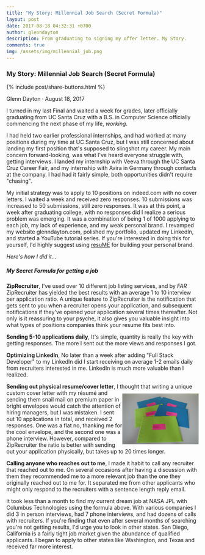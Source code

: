 ```yaml
---
title: "My Story: Millennial Job Search (Secret Formula)"
layout: post
date: 2017-08-18 04:32:31 +0700
author: glenndayton
description: From graduating to signing my offer letter. My Story.
comments: true
img: /assets/img/millennial_job.png
---
```

### My Story: Millennial Job Search (Secret Formula)

{% include post/share-buttons.html %}

Glenn Dayton &middot; August 18, 2017

I turned in my last Final and waited a week for grades, later officially graduating from UC Santa Cruz
with a B.S. in Computer Science officially commencing the next phase of my life, *working*.

I had held two earlier professional internships, and had worked at many positions during my time at UC Santa Cruz,
but I was still concerned about landing my first position that's supposed to slingshot my career.
My main concern forward-looking, was what I've heard everyone struggle with, getting interviews. I landed my internship with
Veeva through the UC Santa Cruz Career Fair, and my internship with Avira in Germany through contacts at the company.
I had had it fairly simple, both opportunities didn't require "chasing".

My initial strategy was to apply to 10 positions on indeed.com with no cover letters. I waited a week and received
zero responses. 10 submissions was increased to 50 submissions, still zero responses. It was at this point, a week
after graduating college, with no responses did I realize a serious problem was emerging. It was a combination of
being 1 of 1000 applying to each job, my lack of experience, and my weak personal brand. I revamped
my website glenndayton.com, polished my portfolio, updated my LinkedIn, and started a YouTube
tutorial series. If you're interested in doing this for yourself, I'd highly suggest using [resuME](http://www.resumellc.com) for building
your personal brand.

*Here's how I did it...*

##### My Secret Formula for getting a job

**ZipRecruiter**, I've used over 10 different job listing services, and by *FAR* ZipRecruiter has yielded the best results
with an average 1 to 10 interview per application ratio. A unique feature to ZipRecruiter is the notification that gets sent to you
when a recruiter opens your application, and subsequent notifications if they've opened your application several times
thereafter. Not only is it reassuring to your psyche, it also gives you valuable insight into what types of positions
companies think your resume fits best into.

**Sending 5-10 applications daily**, It's simple, quantity is really the key with getting responses. The more I
sent out the more views and responses I got.

**Optimizing LinkedIn**, No later than a week after adding "Full Stack Developer" to my LinkedIn did I start receiving on average 1-2
emails daily from recruiters interested in me. LinkedIn is much more valuable than I realized.

**Sending out physical resume/cover letter**, I thought that writing a unique <img src="/assets/img/envelopes.png" style="width:200px; float:right; margin-top:10px;" />
custom cover letter with my résumé and sending
them snail mail on premium paper in bright envelopes would catch the attention of hiring managers, but I was mistaken. I
sent out 10 applications in total, and received 2 responses. One was a flat no, thanking me for the cool envelope, and the second
one was a phone interview. However, compared to ZipRecruiter the ratio is better with sending out your application physically, but
takes up to 20 times longer.

**Calling anyone who reaches out to me**, I made it habit to call any recruiter that reached out to me. On several
occasions after having a discussion with them they recommended me to a more relevant job than the one they originally reached
out to me for. It separated me from other applicants who might only respond to the recruiters with a sentence length reply email.

It took less than a month to find my current dream job at NASA JPL with Columbus Technologies using the formula above. With various companies I did 3 in person interviews, had 7 phone
interviews, and had dozens of calls with recruiters. If you're finding that even after several months of searching you're
not getting results, I'd urge you to look in other states. San Diego, California is a fairly tight job market given the
abundance of qualified applicants. I began to apply to other states like Washington, and Texas and received far more interest.

